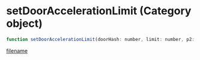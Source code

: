 # setDoorAccelerationLimit (Category object)

```js
function setDoorAccelerationLimit(doorHash: number, limit: number, p2: boolean, p3: boolean): void
```

[filename](setDoorAccelerationLimit_m.md ':include')